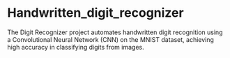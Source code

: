 # Handwritten_digit_recognizer
The Digit Recognizer project automates handwritten digit recognition using a Convolutional Neural Network (CNN) on the MNIST dataset, achieving high accuracy in classifying digits from images.
